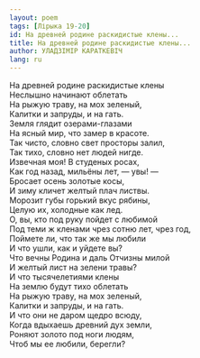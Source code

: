```yaml
---
layout: poem
tags: [Лірыка 19-20]
id: На древней родине раскидистые клены...
title: На древней родине раскидистые клены...
author: УЛАДЗІМІР КАРАТКЕВІЧ
lang: ru
---
```



На древней родине раскидистые клены  
Неслышно начинают облетать  
На рыжую траву, на мох зеленый,  
Калитки и запруды, и на гать.  
Земля глядит озерами-глазами  
На ясный мир, что замер в красоте.  
Так чисто, словно свет просторы залил,  
Так тихо, словно нет людей нигде.  
Извечная моя! В студеных росах,  
Как год назад, мильёны лет, — увы! —  
Бросает осень золотые косы,  
И зиму кличет желтый плач листвы.  
Морозит губы горький вкус рябины,  
Целую их, холодные как лед.  
О, вы, кто под руку пойдет с любимой  
Под теми ж кленами чрез сотню лет, чрез год,  
Поймете ли, что так же мы любили  
И что ушли, как и уйдете вы?  
Что вечны Родина и даль Отчизны милой  
И желтый лист на зелени травы?  
И что тысячелетиями клены  
На землю будут тихо облетать  
На рыжую траву, на мох зеленый,  
Калитки и запруды, и на гать.  
И что они не даром щедро всюду,  
Когда вдыхаешь древний дух земли,  
Роняют золото под ноги людям,  
Чтоб мы ее любили, берегли?  
